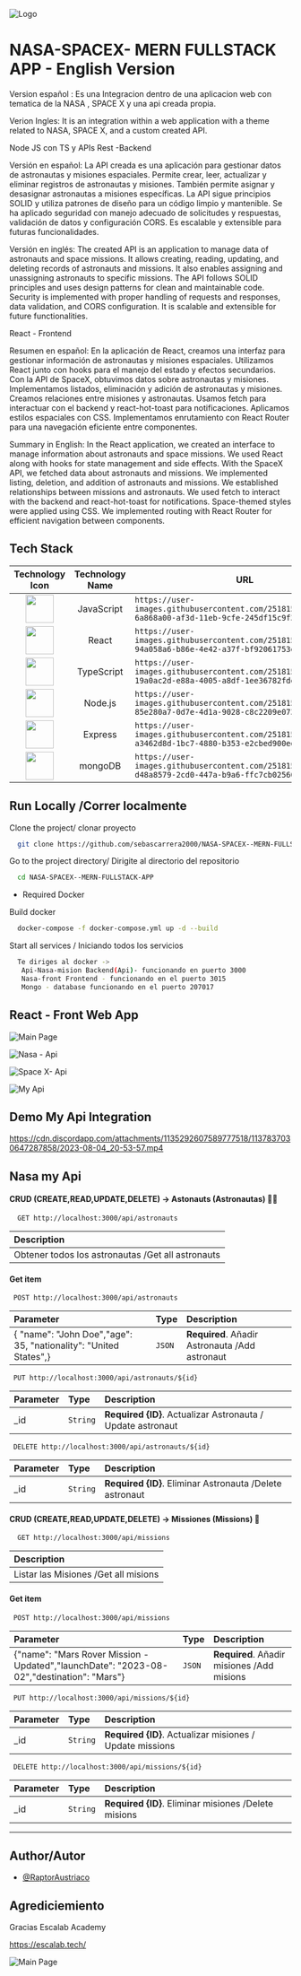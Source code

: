 
![Logo](https://media.discordapp.net/attachments/1135292607589777518/1135322335847665684/Astron__1_-removebg-preview.png)


# NASA-SPACEX- MERN FULLSTACK APP - English Version

Version español : Es una Integracion dentro  de una aplicacion web con tematica de la NASA , SPACE X y una api creada propia.

Verion Ingles: It is an integration within a web application with a theme related to NASA, SPACE X, and a custom created API.

Node JS con TS y APIs Rest -Backend

Versión en español:
La API creada es una aplicación para gestionar datos de astronautas y misiones espaciales. Permite crear, leer, actualizar y eliminar registros de astronautas y misiones. También permite asignar y desasignar astronautas a misiones específicas. La API sigue principios SOLID y utiliza patrones de diseño para un código limpio y mantenible. Se ha aplicado seguridad con manejo adecuado de solicitudes y respuestas, validación de datos y configuración CORS. Es escalable y extensible para futuras funcionalidades.

Versión en inglés:
The created API is an application to manage data of astronauts and space missions. It allows creating, reading, updating, and deleting records of astronauts and missions. It also enables assigning and unassigning astronauts to specific missions. The API follows SOLID principles and uses design patterns for clean and maintainable code. Security is implemented with proper handling of requests and responses, data validation, and CORS configuration. It is scalable and extensible for future functionalities.

React - Frontend 

Resumen en español:
En la aplicación de React, creamos una interfaz para gestionar información de astronautas y misiones espaciales. Utilizamos React junto con hooks para el manejo del estado y efectos secundarios. Con la API de SpaceX, obtuvimos datos sobre astronautas y misiones. Implementamos listados, eliminación y adición de astronautas y misiones. Creamos relaciones entre misiones y astronautas. Usamos fetch para interactuar con el backend y react-hot-toast para notificaciones. Aplicamos estilos espaciales con CSS. Implementamos enrutamiento con React Router para una navegación eficiente entre componentes.

Summary in English:
In the React application, we created an interface to manage information about astronauts and space missions. We used React along with hooks for state management and side effects. With the SpaceX API, we fetched data about astronauts and missions. We implemented listing, deletion, and addition of astronauts and missions. We established relationships between missions and astronauts. We used fetch to interact with the backend and react-hot-toast for notifications. Space-themed styles were applied using CSS. We implemented routing with React Router for efficient navigation between components.


## Tech Stack

|                                                        Technology Icon                                                        | Technology Name | URL                                                                                                     |
| :---------------------------------------------------------------------------------------------------------------------------: | :-------------: | ------------------------------------------------------------------------------------------------------- |
| <img height="50" src="https://user-images.githubusercontent.com/25181517/117447155-6a868a00-af3d-11eb-9cfe-245df15c9f3f.png"> |   JavaScript    | `https://user-images.githubusercontent.com/25181517/117447155-6a868a00-af3d-11eb-9cfe-245df15c9f3f.png` |
| <img height="50" src="https://user-images.githubusercontent.com/25181517/183897015-94a058a6-b86e-4e42-a37f-bf92061753e5.png"> |      React      | `https://user-images.githubusercontent.com/25181517/183897015-94a058a6-b86e-4e42-a37f-bf92061753e5.png` |
| <img height="50" src="https://user-images.githubusercontent.com/25181517/183890598-19a0ac2d-e88a-4005-a8df-1ee36782fde1.png"> |   TypeScript    | `https://user-images.githubusercontent.com/25181517/183890598-19a0ac2d-e88a-4005-a8df-1ee36782fde1.png` |
| <img height="50" src="https://user-images.githubusercontent.com/25181517/183568594-85e280a7-0d7e-4d1a-9028-c8c2209e073c.png"> |     Node.js     | `https://user-images.githubusercontent.com/25181517/183568594-85e280a7-0d7e-4d1a-9028-c8c2209e073c.png` |
| <img height="50" src="https://user-images.githubusercontent.com/25181517/183859966-a3462d8d-1bc7-4880-b353-e2cbed900ed6.png"> |     Express     | `https://user-images.githubusercontent.com/25181517/183859966-a3462d8d-1bc7-4880-b353-e2cbed900ed6.png` |
| <img height="50" src="https://user-images.githubusercontent.com/25181517/182884177-d48a8579-2cd0-447a-b9a6-ffc7cb02560e.png"> |     mongoDB     | `https://user-images.githubusercontent.com/25181517/182884177-d48a8579-2cd0-447a-b9a6-ffc7cb02560e.png` |

## Run Locally /Correr localmente

Clone the project/ clonar proyecto

```bash
  git clone https://github.com/sebascarrera2000/NASA-SPACEX--MERN-FULLSTACK-APP
```

Go to the project directory/ Dirigite al directorio del repositorio

```bash
  cd NASA-SPACEX--MERN-FULLSTACK-APP
```
* Required Docker

Build docker 

```bash
  docker-compose -f docker-compose.yml up -d --build
```

Start all services / Iniciando todos los servicios

```bash
  Te diriges al docker -> 
   Api-Nasa-mision Backend(Api)- funcionando en puerto 3000
   Nasa-front Frontend - funcionando en el puerto 3015
   Mongo - database funcionando en el puerto 207017
```



## React - Front Web App

![Main Page](https://cdn.discordapp.com/attachments/1135292607589777518/1137836003143463002/image.png)

![Nasa - Api ](https://media.discordapp.net/attachments/1135292607589777518/1137836125898162277/image.png?width=1202&height=676)

![ Space X- Api ](https://media.discordapp.net/attachments/1135292607589777518/1137836556435062885/image.png?width=1196&height=676)

![ My Api ](https://media.discordapp.net/attachments/1135292607589777518/1137837632789946488/image.png?width=1395&height=676)
## Demo My Api Integration

https://cdn.discordapp.com/attachments/1135292607589777518/1137837030647287858/2023-08-04_20-53-57.mp4

## Nasa my Api 

#### CRUD (CREATE,READ,UPDATE,DELETE) -> Astonauts (Astronautas) 👨‍🚀

```http
  GET http://localhost:3000/api/astronauts
```

|  Description                |
|:------------------------- |
| Obtener todos los astronautas /Get all astronauts |

#### Get item

```http
 POST http://localhost:3000/api/astronauts
```

| Parameter | Type     | Description                       |
| :-------- | :------- | :-------------------------------- |
| {  "name": "John Doe","age": 35, "nationality": "United States",}    | `JSON` | **Required**. Añadir Astronauta /Add astronaut |


```http
 PUT http://localhost:3000/api/astronauts/${id}
```

| Parameter | Type     | Description                       |
| :-------- | :------- | :-------------------------------- |
| _id   | `String` | **Required {ID}**. Actualizar Astronauta  / Update astronaut |


```http
 DELETE http://localhost:3000/api/astronauts/${id}
```

| Parameter | Type     | Description                       |
| :-------- | :------- | :-------------------------------- |
| _id   | `String` | **Required {ID}**. Eliminar Astronauta  /Delete astronaut |


#### CRUD (CREATE,READ,UPDATE,DELETE) -> Missiones (Missions) 🚀

```http
  GET http://localhost:3000/api/missions
```

|  Description                |
|:------------------------- |
| Listar las Misiones /Get all misions |

#### Get item

```http
 POST http://localhost:3000/api/missions
```

| Parameter | Type     | Description                       |
| :-------- | :------- | :-------------------------------- |
| {"name": "Mars Rover Mission - Updated","launchDate": "2023-08-02","destination": "Mars"}   | `JSON` | **Required**. Añadir misiones /Add misions |


```http
 PUT http://localhost:3000/api/missions/${id}
```

| Parameter | Type     | Description                       |
| :-------- | :------- | :-------------------------------- |
| _id   | `String` | **Required {ID}**. Actualizar misiones  / Update missions|


```http
 DELETE http://localhost:3000/api/missions/${id}
```

| Parameter | Type     | Description                       |
| :-------- | :------- | :-------------------------------- |
| _id   | `String` | **Required {ID}**. Eliminar misiones  /Delete misions |


---

## Author/Autor

- [@RaptorAustriaco](https://github.com/sebascarrera2000)


## Agrediciemiento 

Gracias Escalab Academy 


https://escalab.tech/


![Main Page](https://media.discordapp.net/attachments/1135292607589777518/1137668638099390485/Logo_escalab1.png)

